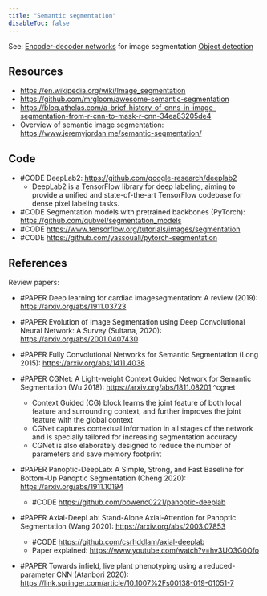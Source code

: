 ```yaml
---
title: "Semantic segmentation"
disableToc: false 
---
```


See:
[Encoder-decoder networks](AI/Deep%20learning/Encoder-decoder%20networks.md) for image segmentation
[Object detection](AI/Computer%20Vision/Object%20detection.md)

## Resources
- https://en.wikipedia.org/wiki/Image_segmentation
- https://github.com/mrgloom/awesome-semantic-segmentation
- https://blog.athelas.com/a-brief-history-of-cnns-in-image-segmentation-from-r-cnn-to-mask-r-cnn-34ea83205de4
- Overview of semantic image segmentation: https://www.jeremyjordan.me/semantic-segmentation/

## Code
- #CODE DeepLab2: https://github.com/google-research/deeplab2
	- DeepLab2 is a TensorFlow library for deep labeling, aiming to provide a unified and state-of-the-art TensorFlow codebase for dense pixel labeling tasks.
- #CODE Segmentation models with pretrained backbones (PyTorch): https://github.com/qubvel/segmentation_models
- #CODE https://www.tensorflow.org/tutorials/images/segmentation
- #CODE https://github.com/yassouali/pytorch-segmentation

## References
Review papers:
- #PAPER Deep learning for cardiac imagesegmentation: A review (2019): https://arxiv.org/abs/1911.03723
- #PAPER Evolution of Image Segmentation using Deep Convolutional Neural Network: A Survey (Sultana, 2020): https://arxiv.org/abs/2001.0407430

- #PAPER Fully Convolutional Networks for Semantic Segmentation (Long 2015): https://arxiv.org/abs/1411.4038
- #PAPER CGNet: A Light-weight Context Guided Network for Semantic Segmentation (Wu 2018): https://arxiv.org/abs/1811.08201 ^cgnet
	- Context Guided (CG) block learns the joint feature of both local feature and surrounding context, and further improves the joint feature with the global context
	- CGNet captures contextual information in all stages of the network and is specially tailored for increasing segmentation accuracy 
	- CGNet is also elaborately designed to reduce the number of parameters and save memory footprint
- #PAPER Panoptic-DeepLab: A Simple, Strong, and Fast Baseline for Bottom-Up Panoptic Segmentation (Cheng 2020): https://arxiv.org/abs/1911.10194
	- #CODE https://github.com/bowenc0221/panoptic-deeplab
- #PAPER Axial-DeepLab: Stand-Alone Axial-Attention for Panoptic Segmentation (Wang 2020): https://arxiv.org/abs/2003.07853
	- #CODE https://github.com/csrhddlam/axial-deeplab
	- Paper explained: https://www.youtube.com/watch?v=hv3UO3G0Ofo
- #PAPER Towards infield, live plant phenotyping using a reduced-parameter CNN (Atanbori 2020): https://link.springer.com/article/10.1007%2Fs00138-019-01051-7